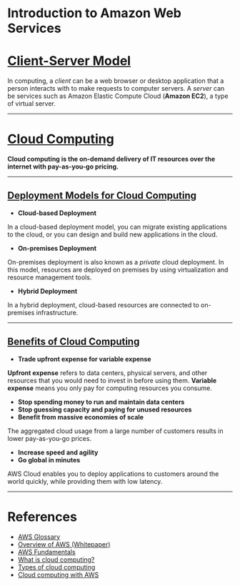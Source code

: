 # Introduction to Amazon Web Services

# [Client-Server Model](#client-server-model)

In computing, a *client* can be a web browser or desktop application that a person interacts with to make requests to computer servers. A *server* can be services such as Amazon Elastic Compute Cloud (**Amazon EC2**), a type of virtual server.

---

# [Cloud Computing](#cloud-computing)

**Cloud computing is the on-demand delivery of IT resources over the internet with pay-as-you-go pricing.**

---

## [Deployment Models for Cloud Computing](#deployment-models-for-cloud-computing)

* **Cloud-based Deployment**

In a cloud-based deployment model, you can migrate existing applications to the cloud, or you can design and build new applications in the cloud. 

* **On-premises Deployment**

On-premises deployment is also known as a *private* cloud deployment. In this model, resources are deployed on premises by using virtualization and resource management tools.

* **Hybrid Deployment**

In a hybrid deployment, cloud-based resources are connected to on-premises infrastructure.

---

## [Benefits of Cloud Computing](#benefits-of-cloud-computing)

* **Trade upfront expense for variable expense**

**Upfront expense** refers to data centers, physical servers, and other resources that you would need to invest in before using them. **Variable expense** means you only pay for computing resources you consume.

* **Stop spending money to run and maintain data centers**
* **Stop guessing capacity and paying for unused resources**
* **Benefit from massive economies of scale**

The aggregated cloud usage from a large number of customers results in lower pay-as-you-go prices. 

* **Increase speed and agility**
* **Go global in minutes**

AWS Cloud enables you to deploy applications to customers around the world quickly, while providing them with low latency. 

---

# References
* [AWS Glossary](https://docs.aws.amazon.com/general/latest/gr/glos-chap.html)
* [Overview of AWS (Whitepaper)](https://d0.awsstatic.com/whitepapers/aws-overview.pdf)
* [AWS Fundamentals](https://aws.amazon.com/getting-started/fundamentals-overview/)
* [What is cloud computing?](https://aws.amazon.com/what-is-cloud-computing/)
* [Types of cloud computing](https://aws.amazon.com/types-of-cloud-computing/)
* [Cloud computing with AWS](https://aws.amazon.com/what-is-aws/)
